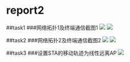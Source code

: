 # report2
##task1
###网络拓扑1及终端通信截图1
![](http://ww4.sinaimg.cn/mw1024/e5334a89gw1f58o8c70oyj20fb07d0ts.jpg)
![](http://ww4.sinaimg.cn/mw1024/e5334a89gw1f58nv9qm9wj20k90ce7ce.jpg)




##task2
###网络拓扑2及终端通信截图2
![](http://ww4.sinaimg.cn/mw1024/e5334a89gw1f58nvb7oz7j20fk077jsh.jpg)
![](http://ww4.sinaimg.cn/mw1024/e5334a89gw1f58nvaab5bj20k60ca7ck.jpg)


##task3
###设置STA的移动轨迹为线性远离AP
![](http://ww4.sinaimg.cn/mw1024/e5334a89gw1f58o8c70oyj20fb07d0ts.jpg)
